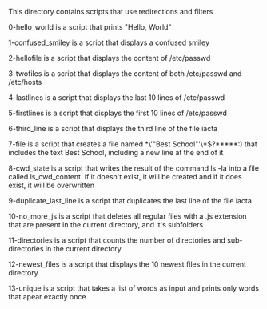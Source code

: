 This directory contains scripts that use redirections and filters

0-hello_world is a script that prints "Hello, World"

1-confused_smiley is a script that displays a confused smiley

2-hellofile is a script that displays the content of /etc/passwd

3-twofiles is a script that displays the content of both /etc/passwd and /etc/hosts

4-lastlines is a script that displays the last 10 lines of /etc/passwd

5-firstlines is a script that displays the first 10 lines of /etc/passwd

6-third_line is a script that displays the third line of the file iacta

7-file is a script that creates a file named \*\\'"Best School"\'\\*$\?\*\*\*\*\*:) that includes the text Best School, including a new line at the end of it

8-cwd_state is a script that writes the result of the command ls -la into a file called ls_cwd_content. if it doesn't exist, it will be created and if it does exist, it will be overwritten

9-duplicate_last_line is a script that duplicates the last line of the file iacta

10-no_more_js is a script that deletes all regular files with a .js extension that are present in the current directory, and it's subfolders

11-directories is a script that counts the number of directories and sub-directories in the current directory

12-newest_files is a script that displays the 10 newest files in the current directory

13-unique is a script that takes a list of words as input and prints only words that apear exactly once

